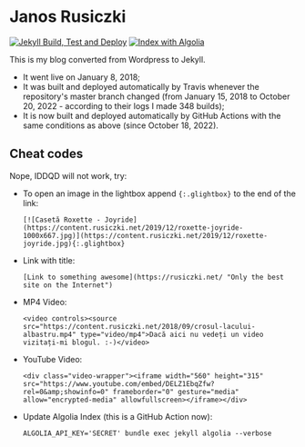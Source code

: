 Janos Rusiczki
==============
[![Jekyll Build, Test and Deploy](https://github.com/janosrusiczki/rusiczki.net/actions/workflows/jekyll-build-test-and-deploy.yml/badge.svg)](https://github.com/janosrusiczki/rusiczki.net/actions/workflows/jekyll-build-test-and-deploy.yml) [![Index with Algolia](https://github.com/janosrusiczki/rusiczki.net/actions/workflows/algolia-index.yml/badge.svg)](https://github.com/janosrusiczki/rusiczki.net/actions/workflows/algolia-index.yml)

This is my blog converted from Wordpress to Jekyll.

* It went live on January 8, 2018;
* It was built and deployed automatically by Travis whenever the repository's master branch changed (from January 15, 2018 to October 20, 2022 - according to their logs I made 348 builds);
* It is now built and deployed automatically by GitHub Actions with the same conditions as above (since October 18, 2022).

## Cheat codes

Nope, IDDQD will not work, try:

* To open an image in the lightbox append `{:.glightbox}` to the end of the link:

  `[![Casetă Roxette - Joyride](https://content.rusiczki.net/2019/12/roxette-joyride-1000x667.jpg)](https://content.rusiczki.net/2019/12/roxette-joyride.jpg){:.glightbox}`
  
* Link with title:

  `[Link to something awesome](https://rusiczki.net/ "Only the best site on the Internet")`

* MP4 Video:

  `<video controls><source src="https://content.rusiczki.net/2018/09/crosul-lacului-albastru.mp4" type="video/mp4">Dacă aici nu vedeți un video vizitați-mi blogul. :-)</video>`
* YouTube Video:
  
  `<div class="video-wrapper"><iframe width="560" height="315" src="https://www.youtube.com/embed/DELZ1EbqZfw?rel=0&amp;showinfo=0" frameborder="0" gesture="media" allow="encrypted-media" allowfullscreen></iframe></div>`
* Update Algolia Index (this is a GitHub Action now):

  `ALGOLIA_API_KEY='SECRET' bundle exec jekyll algolia --verbose`
